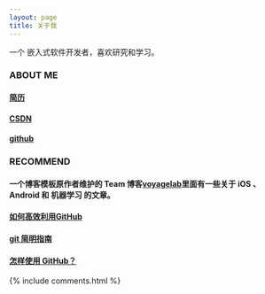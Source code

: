 ```yaml
---
layout: page
title: 关于我 
---
```


一个 嵌入式软件开发者，喜欢研究和学习。

### ABOUT ME
#### [简历](https://zhangqunwei.github.io/resume/zhangqunweiMAIN.html)

#### [CSDN](http://blog.csdn.net/w__l__)

#### [github](https://github.com/zhangqunwei)




### RECOMMEND
#### 一个博客模板原作者维护的 Team 博客[voyagelab](http://talkingdata.me/)里面有一些关于 iOS 、Android 和 机器学习 的文章。
#### [如何高效利用GitHub](http://www.yangzhiping.com/tech/github.html)
#### [git 简明指南](http://rogerdudler.github.io/git-guide/index.zh.html)
#### [怎样使用 GitHub？](https://www.zhihu.com/question/20070065)


{% include comments.html %}

